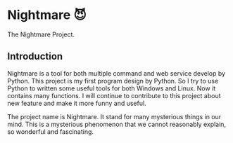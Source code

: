 # Nightmare 😈
The Nightmare Project.

## Introduction
Nightmare is a tool for both multiple command and web service develop by Python. This project is my first program design by Python. So I try to use Python to written some useful tools for both Windows and Linux. Now it contains many functions. I will continue to contribute to this project about new feature and make it more funny and useful.

The project name is Nightmare. It stand for many mysterious things in our mind. This is a mysterious phenomenon that we cannot reasonably explain, so wonderful and fascinating.
